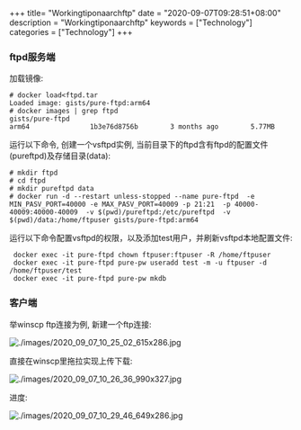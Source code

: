 +++
title= "Workingtiponaarchftp"
date = "2020-09-07T09:28:51+08:00"
description = "Workingtiponaarchftp"
keywords = ["Technology"]
categories = ["Technology"]
+++
### ftpd服务端
加载镜像:    

```
# docker load<ftpd.tar
Loaded image: gists/pure-ftpd:arm64
# docker images | grep ftpd
gists/pure-ftpd                                                            arm64               1b3e76d8756b        3 months ago        5.77MB
```

运行以下命令, 创建一个vsftpd实例, 当前目录下的ftpd含有ftpd的配置文件(pureftpd)及存储目录(data):    

```
# mkdir ftpd
# cd ftpd
# mkdir pureftpd data
# docker run -d --restart unless-stopped --name pure-ftpd  -e MIN_PASV_PORT=40000 -e MAX_PASV_PORT=40009 -p 21:21  -p 40000-40009:40000-40009  -v $(pwd)/pureftpd:/etc/pureftpd  -v $(pwd)/data:/home/ftpuser gists/pure-ftpd:arm64
```
运行以下命令配置vsftpd的权限，以及添加test用户，并刷新vsftpd本地配置文件: 

```
 docker exec -it pure-ftpd chown ftpuser:ftpuser -R /home/ftpuser
 docker exec -it pure-ftpd pure-pw useradd test -m -u ftpuser -d /home/ftpuser/test
 docker exec -it pure-ftpd pure-pw mkdb
```
### 客户端
举winscp ftp连接为例,  新建一个ftp连接:      

![./images/2020_09_07_10_25_02_615x286.jpg](./images/2020_09_07_10_25_02_615x286.jpg)

直接在winscp里拖拉实现上传下载:    

![./images/2020_09_07_10_26_36_990x327.jpg](./images/2020_09_07_10_26_36_990x327.jpg)

进度:   

![./images/2020_09_07_10_29_46_649x286.jpg](./images/2020_09_07_10_29_46_649x286.jpg)


